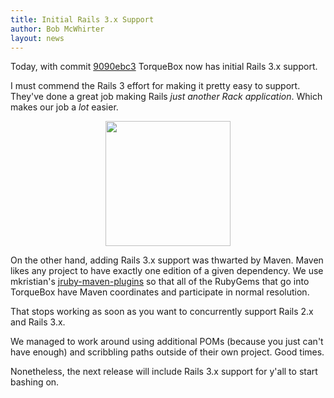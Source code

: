 ```yaml
---
title: Initial Rails 3.x Support
author: Bob McWhirter
layout: news
---
```


Today, with commit [9090ebc3](http://github.com/torquebox/torquebox/commit/9090ebc35589f8038f25f102370b28a76e629b19)
TorqueBox now has initial Rails 3.x support.

I must commend the Rails 3 effort for making it pretty easy to support.
They've done a great job making Rails *just another Rack application*.
Which makes our job a *lot* easier.

<a href="http://img.skitch.com/20100917-nihycwwsu6m5c7xkgutr6b9sc1.png" style="display: block; text-align: center;"><img src="http://img.skitch.com/20100917-nihycwwsu6m5c7xkgutr6b9sc1.png" style="width: 200px;"/></a>

On the other hand, adding Rails 3.x support was thwarted by Maven.  Maven likes
any project to have exactly one edition of a given dependency.  We use 
mkristian's [jruby-maven-plugins](http://github.com/mkristian/jruby-maven-plugins) so that all of the RubyGems that go into
TorqueBox have Maven coordinates and participate in normal resolution.

That stops working as soon as you want to concurrently support Rails 2.x
and Rails 3.x.  

We managed to work around using additional POMs (because you just can't
have enough) and scribbling paths outside of their own project.  Good times.

Nonetheless, the next release will include Rails 3.x support for y'all
to start bashing on.

